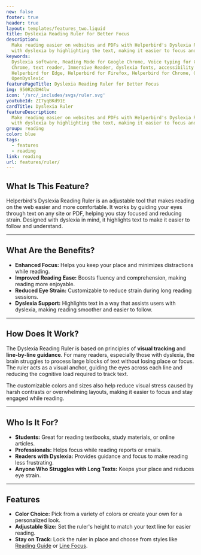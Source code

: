 ```yaml
---
new: false
footer: true
header: true
layout: templates/features_two.liquid
title: Dyslexia Reading Ruler for Better Focus
description:
  Make reading easier on websites and PDFs with Helperbird's Dyslexia Reading Ruler. It helps people
  with dyslexia by highlighting the text, making it easier to focus and understand.
keywords:
  Dyslexia software, Reading Mode for Google Chrome, Voice typing for Chrome, Text to speech for
  Chrome, text reader, Immersive Reader, dyslexia fonts, accessibility software, dyslexia software,
  Helperbird for Edge, Helperbird for Firefox, Helperbird for Chrome, Opendyslexic for Chrome,
  OpenDyslexic
featurePageTitle: Dyslexia Reading Ruler for Better Focus
img: 950R2dDH4lw
icon: '/src/_includes/svgs/ruler.svg'
youtubeId: ZI7yqBKd91E
cardTitle: Dyslexia Ruler
featureDescription:
  Make reading easier on websites and PDFs with Helperbird's Dyslexia Reading Ruler. It helps people
  with dyslexia by highlighting the text, making it easier to focus and understand.
group: reading
color: blue
tags:
  - features
  - reading
link: reading
url: features/ruler/
---
```




## What Is This Feature?

Helperbird's Dyslexia Reading Ruler is an adjustable tool that makes reading on the web easier and more comfortable. It works by guiding your eyes through text on any site or PDF, helping you stay focused and reducing strain. Designed with dyslexia in mind, it highlights text to make it easier to follow and understand.

---

## What Are the Benefits?

- **Enhanced Focus:** Helps you keep your place and minimizes distractions while reading.  
- **Improved Reading Ease:** Boosts fluency and comprehension, making reading more enjoyable.  
- **Reduced Eye Strain:** Customizable to reduce strain during long reading sessions.  
- **Dyslexia Support:** Highlights text in a way that assists users with dyslexia, making reading smoother and easier to follow.  

---

## How Does It Work?

The Dyslexia Reading Ruler is based on principles of **visual tracking** and **line-by-line guidance**. For many readers, especially those with dyslexia, the brain struggles to process large blocks of text without losing place or focus. The ruler acts as a visual anchor, guiding the eyes across each line and reducing the cognitive load required to track text.

The customizable colors and sizes also help reduce visual stress caused by harsh contrasts or overwhelming layouts, making it easier to focus and stay engaged while reading.

---

## Who Is It For?

- **Students:** Great for reading textbooks, study materials, or online articles.  
- **Professionals:** Helps focus while reading reports or emails.  
- **Readers with Dyslexia:** Provides guidance and focus to make reading less frustrating.  
- **Anyone Who Struggles with Long Texts:** Keeps your place and reduces eye strain.

---

## Features

- **Color Choice:** Pick from a variety of colors or create your own for a personalized look.  
- **Adjustable Size:** Set the ruler's height to match your text line for easier reading.  
- **Stay on Track:** Lock the ruler in place and choose from styles like  
  [Reading Guide](/features/reading-guides/) or [Line Focus](/features/reading-guides/).  

